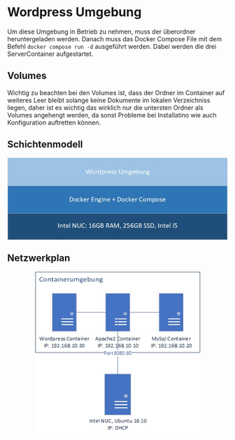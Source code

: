 # Wordpress Umgebung

Um diese Umgebung in Betrieb zu nehmen, muss der überordner heruntergeladen werden. Danach muss das Docker Compose File mit dem Befehl `docker compose run -d` ausgeführt werden. Dabei werden die drei ServerContainer aufgestartet.

## Volumes
Wichtig zu beachten bei den Volumes ist, dass der Ordner im Container auf weiteres Leer bleibt solange keine Dokumente im lokalen Verzeichniss liegen, daher ist es wichtig das wirklich nur die untersten Ordner als Volumes angehengt werden, da sonst Probleme bei Installatino wie auch Konfiguration auftretten können.

## Schichtenmodell
<img align="center" width="" height="" src="./img/../../img/../../img/schichten.jpg" alt="Schichtenmodell">

## Netzwerkplan
<div style="text-align:center"><img src="./img/../../img/../../img/netzplan_lb03_1.jpg" /></div>